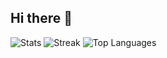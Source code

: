 ## Hi there 👋

![Stats](https://github-readme-stats.vercel.app/api?username=arktetra&theme=vue-dark&show_icons=true&hide_border=true&count_private=true)
![Streak](https://github-readme-streak-stats.herokuapp.com/?user=arktetra&theme=vue-dark&hide_border=true)
![Top Languages](https://github-readme-stats.vercel.app/api/top-langs/?username=arktetra&theme=vue-dark&show_icons=true&hide_border=true&layout=compact)

<!--
**Arktetra/arktetra** is a ✨ _special_ ✨ repository because its `README.md` (this file) appears on your GitHub profile.

Here are some ideas to get you started:

- 🔭 I’m currently working on ...
- 🌱 I’m currently learning ...
- 👯 I’m looking to collaborate on ...
- 🤔 I’m looking for help with ...
- 💬 Ask me about ...
- 📫 How to reach me: ...
- 😄 Pronouns: ...
- ⚡ Fun fact: ...
-->
